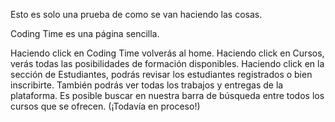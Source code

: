 Esto es solo una prueba de como se van haciendo las cosas.

Coding Time es una página sencilla.

Haciendo click en Coding Time volverás al home.
Haciendo click en Cursos, verás todas las posibilidades de formación disponibles.
Haciendo click en la sección de Estudiantes, podrás revisar los estudiantes registrados o bien inscribirte. También podrás ver todas los trabajos y entregas de la plataforma.
Es posible buscar en nuestra barra de búsqueda entre todos los cursos que se ofrecen. (¡Todavía en proceso!)